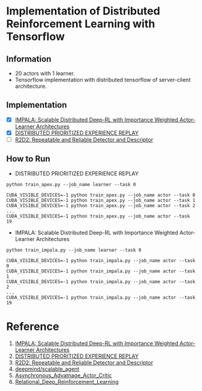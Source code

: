 # Implementation of Distributed Reinforcement Learning with Tensorflow

## Information

* 20 actors with 1 learner.
* Tensorflow implementation with distributed tensorflow of server-client architecture.


## Implementation

- [x] [IMPALA: Scalable Distributed Deep-RL with Importance Weighted Actor-Learner Architectures](https://arxiv.org/abs/1802.01561)
- [x] [DISTRIBUTED PRIORITIZED EXPERIENCE REPLAY](https://arxiv.org/abs/1803.00933)
- [ ] [R2D2: Repeatable and Reliable Detector and Descriptor](https://arxiv.org/abs/1906.06195)

## How to Run

* DISTRIBUTED PRIORITIZED EXPERIENCE REPLAY
```
python train_apex.py --job_name learner --task 0

CUDA_VISIBLE_DEVICES=-1 python train_apex.py --job_name actor --task 0
CUDA_VISIBLE_DEVICES=-1 python train_apex.py --job_name actor --task 1
CUDA_VISIBLE_DEVICES=-1 python train_apex.py --job_name actor --task 2
...
CUDA_VISIBLE_DEVICES=-1 python train_apex.py --job_name actor --task 19
```

* IMPALA: Scalable Distributed Deep-RL with Importance Weighted Actor-Learner Architectures
```
python train_impala.py --job_name learner --task 0

CUDA_VISIBLE_DEVICES=-1 python train_impala.py --job_name actor --task 0
CUDA_VISIBLE_DEVICES=-1 python train_impala.py --job_name actor --task 1
CUDA_VISIBLE_DEVICES=-1 python train_impala.py --job_name actor --task 2
...
CUDA_VISIBLE_DEVICES=-1 python train_impala.py --job_name actor --task 19
```

# Reference

1. [IMPALA: Scalable Distributed Deep-RL with Importance Weighted Actor-Learner Architectures](https://arxiv.org/abs/1802.01561)
2. [DISTRIBUTED PRIORITIZED EXPERIENCE REPLAY](https://arxiv.org/abs/1803.00933)
3. [R2D2: Repeatable and Reliable Detector and Descriptor](https://arxiv.org/abs/1906.06195)
4. [deepmind/scalable_agent](https://github.com/deepmind/scalable_agent)
5. [Asynchronous_Advatnage_Actor_Critic](https://github.com/alphastarkor/distributed_tensorflow_a3c)
6. [Relational_Deep_Reinforcement_Learning](https://github.com/RLOpensource/Relational_Deep_Reinforcement_Learning)